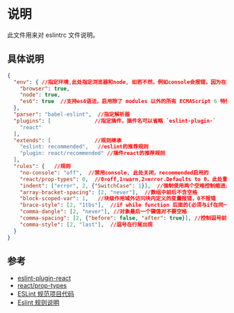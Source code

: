 # 说明

此文件用来对 eslintrc 文件说明。

## 具体说明

```json
{
  "env": { //指定环境,此处指定浏览器和node, 如若不然，例如console会报错，因为在其它环境可能没有console
    "browser": true,
    "node": true,
    "es6": true  //支持es6语法，启用除了 modules 以外的所有 ECMAScript 6 特性
  },
  "parser": "babel-eslint",  //指定解析器
  "plugins": [              //指定插件，插件名可以省略 `eslint-plugin-`
    "react"
  ],
  "extends": [              //规则继承
    "eslint: recommended",   //eslint的推荐规则
    "plugin: react/recommended" //插件react的推荐规则
  ],
  "rules": {   //规则
    "no-console": "off",  //禁用console, 此处关闭，recommended启用的
    "react/prop-types": 0,  //0=off,1=warn,2=error.Defaults to 0，此处重新设置为0，是因为react/recommended启用了一些规则
    "indent": ["error", 2, {"SwitchCase": 1}],  //强制使用两个空格控制缩进，switch-case里面也是两个空格
    "array-bracket-spacing": [2, "never"],  //数组中前后不含空格
    "block-scoped-var": 1,   //块级作用域外访问块内定义的变量报错，0不报错
    "brace-style": [2, "1tbs"],  //if while function 后面的{必须与if在同一行，java风格。0=off,1=warn,2=error
    "comma-dangle": [2, "never"], //对象最后一个键值对不要空格
    "comma-spacing": [2, {"before": false, "after": true}], //控制逗号前后的空格,前面不要
    "comma-style": [2, "last"],  //逗号在行尾出现
  }
}
```

## 参考

* [eslint-plugin-react](https://www.npmjs.com/package/eslint-plugin-react)
* [react/prop-types](https://github.com/yannickcr/eslint-plugin-react/blob/HEAD/docs/rules/prop-types.md)
* [ESLint 规范项目代码](https://www.cnblogs.com/littlesummer/p/6762855.html)
* [Eslint 规则说明](https://blog.csdn.net/helpzp2008/article/details/51507428)
